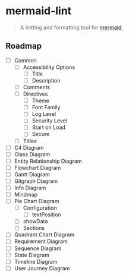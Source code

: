 # mermaid-lint

> A lintting and formatting tool for [mermaid](https://github.com/mermaid-js/mermaid).

## Roadmap

- [ ] Common
    - [ ] Accessibility Options
        - [ ] Title
        - [ ] Description
    - [ ] Comments
    - [ ] Directives
        - [ ] Theme
        - [ ] Font Family
        - [ ] Log Level
        - [ ] Security Level
        - [ ] Start on Load
        - [ ] Secure
    - [ ] Titles
- [ ] C4 Diagram
- [ ] Class Diagram
- [ ] Entity Relationship Diagram
- [ ] Flowchart Diagram
- [ ] Gantt Diagram
- [ ] Gitgraph Diagram
- [ ] Info Diagram
- [ ] Mindmap
- [ ] Pie Chart Diagram
    - [ ] Configuration
        - [ ] textPosition
    - [ ] showData
    - [ ] Sections
- [ ] Quadrant Chart Diagram
- [ ] Requirement Diagram
- [ ] Sequence Diagram
- [ ] State Diagram
- [ ] Timeline Diagram
- [ ] User Journey Diagram

